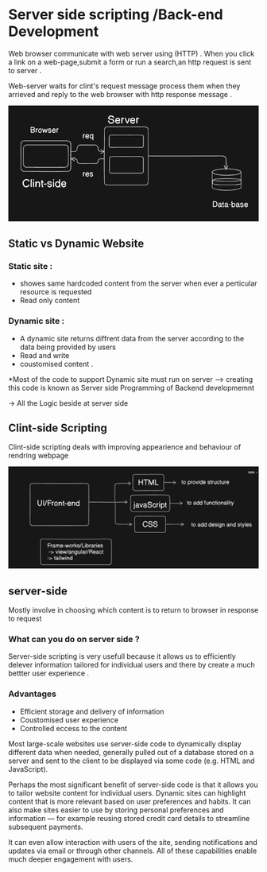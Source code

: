 # Server side scripting /Back-end Development 
Web browser communicate with web server using (HTTP) . When you click a link on a web-page,submit a form or run a search,an http request is sent to server .

Web-server waits for clint's request message process them when they arrieved and reply to the web browser with http response message .

![alt text](image.png)

## Static vs Dynamic Website

### Static site : 
- showes same hardcoded content from the server when ever a perticular resource is requested  
- Read only content 
### Dynamic site :
- A dynamic site returns diffrent data from the server according  to the data being provided by users  
- Read and write 
- coustomised content .

*Most of the code to support Dynamic site must run on server --> creating this code is known as Server side Programming of Backend developmemnt 

-> All the Logic beside at server side 
## Clint-side Scripting 
Clint-side scripting deals with improving appearience and behaviour of rendring webpage 

![alt text](image-1.png)

## server-side 
Mostly involve in choosing which content is to return to browser in response to request 

### What can you do on server side ?

Server-side scripting is very usefull because it allows us to efficiently delever information tailored for individual users and there by create a much bettter user experience .
### Advantages 
- Efficient storage and delivery of information 
- Coustomised user experience
- Controlled eccess to the content 

Most large-scale websites use server-side code to dynamically display different data when needed, generally pulled out of a database stored on a server and sent to the client to be displayed via some code (e.g. HTML and JavaScript).

Perhaps the most significant benefit of server-side code is that it allows you to tailor website content for individual users. Dynamic sites can highlight content that is more relevant based on user preferences and habits. It can also make sites easier to use by storing personal preferences and information — for example reusing stored credit card details to streamline subsequent payments.

It can even allow interaction with users of the site, sending notifications and updates via email or through other channels. All of these capabilities enable much deeper engagement with users.

